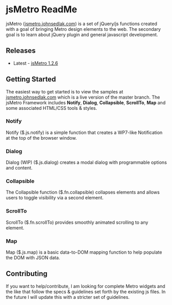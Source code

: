 # jsMetro ReadMe

jsMetro ([jsmetro.johnsedlak.com](http://jsmetro.johnsedlak.com)) is a set of jQuery/js functions created with a goal of bringing Metro design elements to the web. The secondary goal is to learn about jQuery plugin and general javascript development.

## Releases

* Latest - [jsMetro 1.2.6](https://github.com/downloads/jsedlak/jsMetro/jsMetro-1.2.6.zip)

## Getting Started

The easiest way to get started is to view the samples at [jsmetro.johnsedlak.com](http://jsmetro.johnsedlak.com) which is a live version of the master branch. The jsMetro Framework includes **Notify**, **Dialog**, **Collapsible**, **ScrollTo**, **Map** and some associated HTML/CSS tools & styles.

### Notify

Notify ($.js.notify) is a simple function that creates a WP7-like Notification at the top of the browser window.

### Dialog

Dialog (WIP) ($.js.dialog) creates a modal dialog with programmable options and content.

### Collapsible

The Collapsible function ($.fn.collapsible) collapses elements and allows users to toggle visibility via a second element.

### ScrollTo

ScrollTo ($.fn.scrollTo) provides smoothly animated scrolling to any element.

### Map

Map ($.js.map) is a basic data-to-DOM mapping function to help populate the DOM with JSON data.

## Contributing

If you want to help/contribute, I am looking for complete Metro widgets and the like that follow the specs & guidelines set forth by the existing js files. In the future I will update this with a stricter set of guidelines.